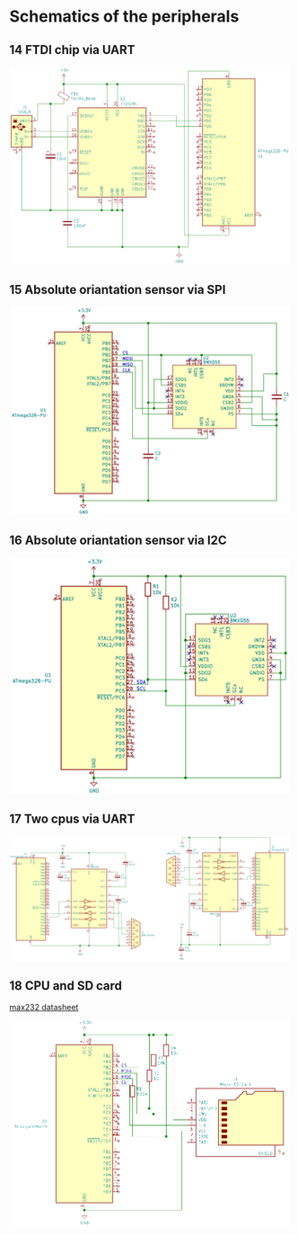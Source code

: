 # Schematics of the peripherals

## 14 FTDI chip via UART

<img src="pictures/schem-14.png" width=500/>

## 15 Absolute oriantation sensor via SPI

<img src="pictures/schem-15.png" width=500/>

## 16 Absolute oriantation sensor via I2C

<img src="pictures/schem-16.png" width=500/>

## 17 Two cpus via UART

<img src="pictures/schem-17.png" width=500/>

## 18 CPU and SD card

[max232 datasheet](https://eu.mouser.com/datasheet/2/256/MAX202E-MAX241E-1292516.pdf)

<img src="pictures/schem-18.png" width=500/>
